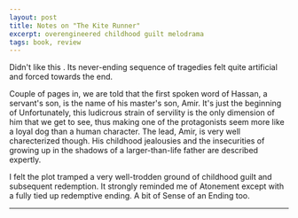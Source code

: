 ```yaml
---
layout: post
title: Notes on "The Kite Runner"
excerpt: overengineered childhood guilt melodrama
tags: book, review
---
```


Didn't like this . Its never-ending sequence of
tragedies felt quite artificial and forced towards the end. 

Couple of pages in, we are told that the first spoken word of Hassan, a
servant's son, is the name of his master's son, Amir. It's just the beginning of   Unfortunately, this
ludicrous strain of servility is the only dimension of him that we get to see,
thus making one of the protagonists seem more like a loyal dog than a human
character. The lead, Amir, is very well charecterized though. His childhood
jealousies and the insecurities of growing up in the shadows of a
larger-than-life father are described expertly.

I felt the plot tramped a very well-trodden ground of childhood guilt and
subsequent redemption. It strongly reminded me of Atonement except with a fully
tied up redemptive ending. A bit of Sense of an Ending too. 

------
